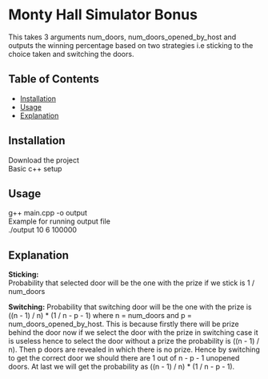 # Monty Hall Simulator Bonus

This takes 3 arguments num_doors, num_doors_opened_by_host and outputs the winning percentage based on two strategies i.e sticking to the choice taken and switching the doors.

## Table of Contents

- [Installation](#installation)
- [Usage](#usage)
- [Explanation](#explanation)

## Installation

Download the project  
Basic c++ setup

## Usage

g++ main.cpp -o output  
Example for running output file  
./output 10 6 100000

## Explanation

**Sticking:**  
Probability that selected door will be the one with the prize if we stick is 1 / num_doors  

**Switching:**
Probability that switching door will be the one with the prize is ((n - 1) / n) * (1 / n - p - 1) where n = num_doors and p = num_doors_opened_by_host. This is because firstly there will be prize behind the door now if we select the door with the prize in switching case it is useless hence to select the door without a prize the probability is ((n - 1) / n). Then p doors are revealed in which there is no prize. Hence by switching to get the correct door we should there are 1 out of n - p - 1 unopened doors. At last we will get the probability as ((n - 1) / n) * (1 / n - p - 1).  
